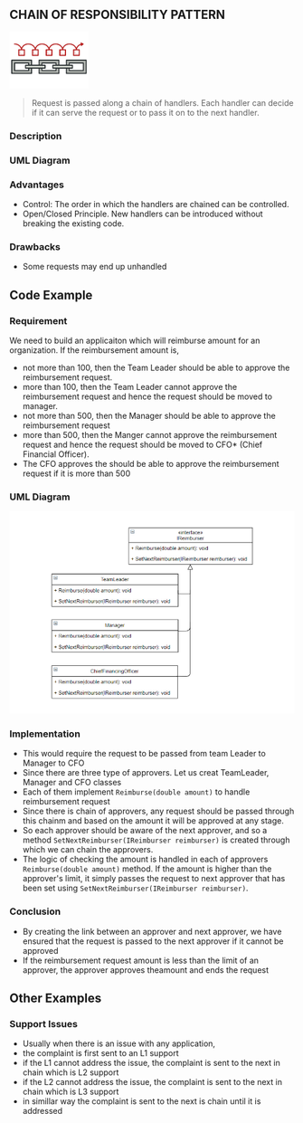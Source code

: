 ## CHAIN OF RESPONSIBILITY PATTERN

![Chain Of Responsibility Pattern Image](https://raw.githubusercontent.com/sandeshkota/DesignPatterns/main/Assets/Patterns/chain-of-responsibility.png)

> Request is passed along a chain of handlers. Each handler can decide if it can serve the request or to pass it on to the next handler.

### Description

### UML Diagram


### Advantages
- Control: The order in which the handlers are chained can be controlled.
- Open/Closed Principle. New handlers can be introduced without breaking the existing code.

### Drawbacks
- Some requests may end up unhandled

## Code Example

### Requirement
We need to build an applicaiton which will reimburse amount for an organization. 
If the reimbursement amount is,
- not more than 100, then the Team Leader should be able to approve the reimbursement request.
- more than 100, then the Team Leader cannot approve the reimbursement request and hence the request should be moved to manager.
- not more than 500, then the Manager should be able to approve the reimbursement request
- more than 500, then the Manger cannot approve the reimbursement request and hence the request should be moved to CFO* (Chief Financial Officer).
- The CFO approves the should be able to approve the reimbursement request if it is more than 500

### UML Diagram
![Chain Of Responsibility Pattern UML Image](https://raw.githubusercontent.com/sandeshkota/DesignPatterns/main/Assets/UML/Chain_Of_Responsibility.PNG)

### Implementation
- This would require the request to be passed from team Leader to Manager to CFO
- Since there are three type of approvers. Let us creat TeamLeader, Manager and CFO classes
- Each of them implement ```Reimburse(double amount)``` to handle reimbursement request
- Since there is chain of approvers, any request should be passed through this chainm and based on the amount it will be approved at any stage.
- So each approver should be aware of the next approver, and so a method ```SetNextReimburser(IReimburser reimburser)``` is created through which we can chain the approvers.
- The logic of checking the amount is handled in each of approvers ```Reimburse(double amount)``` method. If the amount is higher than the approver's limit, it simply passes the request to next approver that has been set using ```SetNextReimburser(IReimburser reimburser)```.

### Conclusion
- By creating the link between an approver and next approver, we have ensured that the request is passed to the next approver if it cannot be approved
- If the reimbursement request amount is less than the limit of an approver, the approver approves theamount and ends the request

## Other Examples

### Support Issues
- Usually when there is an issue with any application, 
- the complaint is first sent to an L1 support 
- if the L1 cannot address the issue, the complaint is sent to the next in chain which is L2 support
- if the L2 cannot address the issue, the complaint is sent to the next in chain which is L3 support
- in simillar way the complaint is sent to the next is chain until it is addressed
